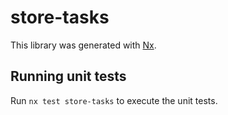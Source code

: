 # store-tasks

This library was generated with [Nx](https://nx.dev).

## Running unit tests

Run `nx test store-tasks` to execute the unit tests.
